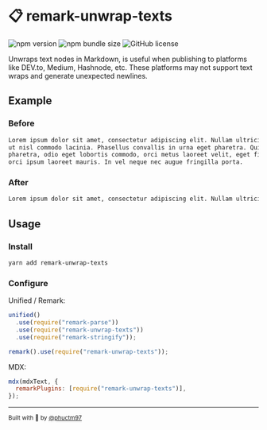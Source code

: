 # 📋 remark-unwrap-texts

![npm version](https://img.shields.io/npm/v/remark-unwrap-texts)
![npm bundle size](https://img.shields.io/bundlephobia/min/remark-unwrap-texts)
![GitHub license](https://img.shields.io/github/license/phuctm97/remark-unwrap-texts)

Unwraps text nodes in Markdown, is useful when publishing to platforms like
DEV.to, Medium, Hashnode, etc. These platforms may not support text wraps and
generate unexpected newlines.

## Example

### Before

```md
Lorem ipsum dolor sit amet, consectetur adipiscing elit. Nullam ultricies massa
ut nisl commodo lacinia. Phasellus convallis in urna eget pharetra. Quisque
pharetra, odio eget lobortis commodo, orci metus laoreet velit, eget finibus
orci ipsum laoreet mauris. In vel neque nec augue fringilla porta.
```

### After

```md
Lorem ipsum dolor sit amet, consectetur adipiscing elit. Nullam ultricies massa ut nisl commodo lacinia. Phasellus convallis in urna eget pharetra. Quisque pharetra, odio eget lobortis commodo, orci metus laoreet velit, eget finibus orci ipsum laoreet mauris. In vel neque nec augue fringilla porta.
```

## Usage

### Install

```bash
yarn add remark-unwrap-texts
```

### Configure

Unified / Remark:

```js
unified()
  .use(require("remark-parse"))
  .use(require("remark-unwrap-texts"))
  .use(require("remark-stringify"));
```

```js
remark().use(require("remark-unwrap-texts"));
```

MDX:

```js
mdx(mdxText, {
  remarkPlugins: [require("remark-unwrap-texts")],
});
```

---

<sub>
Built with 💙 by <a href="https://twitter.com/phuctm97">@phuctm97</a>
</sub>
